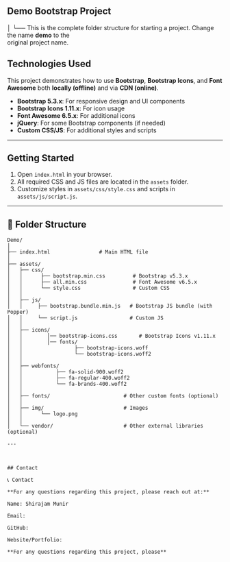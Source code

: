 ## Demo Bootstrap Project
│
└── This is the complete folder structure for starting a project. Change the name **demo**    to   the    
     original project name.



## Technologies Used

This project demonstrates how to use **Bootstrap**, **Bootstrap Icons**, and **Font Awesome** both **locally (offline)** and via **CDN (online)**.


- **Bootstrap 5.3.x**: For responsive design and UI components
- **Bootstrap Icons 1.11.x**: For icon usage
- **Font Awesome 6.5.x**: For additional icons
- **jQuery**: For some Bootstrap components (if needed)
- **Custom CSS/JS**: For additional styles and scripts

---

## Getting Started

1. Open `index.html` in your browser.
2. All required CSS and JS files are located in the `assets` folder.
3. Customize styles in `assets/css/style.css` and scripts in `assets/js/script.js`.



---

## 📂 Folder Structure
```plaintext
Demo/
│
├── index.html                # Main HTML file
│
├── assets/
│   ├── css/
│   │      ├── bootstrap.min.css         # Bootstrap v5.3.x
│   │      ├── all.min.css               # Font Awesome v6.5.x
│   │      └── style.css                 # Custom CSS
│   │
│   ├── js/
│   │     ├── bootstrap.bundle.min.js   # Bootstrap JS bundle (with Popper)
│   │     └── script.js                 # Custom JS
│   │
│   ├── icons/
│   │        │── bootstrap-icons.css       # Bootstrap Icons v1.11.x
│   │        │── fonts/
│   │                 ├── bootstrap-icons.woff
│   │                 └── bootstrap-icons.woff2
│   │
│   ├── webfonts/
│   │           ├── fa-solid-900.woff2
│   │           ├── fa-regular-400.woff2
│   │           └── fa-brands-400.woff2
│   │
│   ├── fonts/                        # Other custom fonts (optional)
│   │
│   ├── img/                          # Images
│   │      └── logo.png
│   │
│   └── vendor/                       # Other external libraries (optional)

---



## Contact

📞 Contact

**For any questions regarding this project, please reach out at:**

Name: Shirajam Munir

Email: 

GitHub: 

Website/Portfolio: 

**For any questions regarding this project, please**
